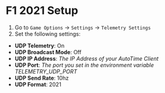 # F1 2021 Setup
1. Go to `Game Options` -> `Settings` -> `Telemetry Settings`
2. Set the following settings:
* **UDP Telemetry**: On
* **UDP Broadcast Mode**: Off
* **UDP IP Address**: *The IP Address of your AutoTime Client*
* **UDP Port**: *The port you set in the environment variable TELEMETRY_UDP_PORT*
* **UDP Send Rate**: 10hz
* **UDP Format**: 2021